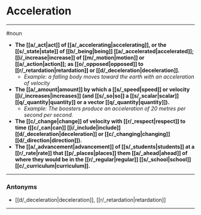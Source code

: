 # Acceleration
---
#noun
- **The [[a/_act|act]] of [[a/_accelerating|accelerating]], or the [[s/_state|state]] of [[b/_being|being]] [[a/_accelerated|accelerated]]; [[i/_increase|increase]] of [[m/_motion|motion]] or [[a/_action|action]]; as [[o/_opposed|opposed]] to [[r/_retardation|retardation]] or [[d/_deceleration|deceleration]].**
	- _Example: a falling body moves toward the earth with an acceleration of velocity_
- **The [[a/_amount|amount]] by which a [[s/_speed|speed]] or velocity [[i/_increases|increases]] (and [[s/_so|so]] a [[s/_scalar|scalar]] [[q/_quantity|quantity]] or a vector [[q/_quantity|quantity]]).**
	- _Example: The boosters produce an acceleration of 20 metres per second per second._
- **The [[c/_change|change]] of velocity with [[r/_respect|respect]] to time ([[c/_can|can]] [[i/_include|include]] [[d/_deceleration|deceleration]] or [[c/_changing|changing]] [[d/_direction|direction]]).**
- **The [[a/_advancement|advancement]] of [[s/_students|students]] at a [[r/_rate|rate]] that [[p/_places|places]] them [[a/_ahead|ahead]] of where they would be in the [[r/_regular|regular]] [[s/_school|school]] [[c/_curriculum|curriculum]].**
---
### Antonyms
- [[d/_deceleration|deceleration]], [[r/_retardation|retardation]]
---
